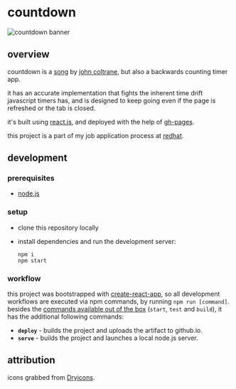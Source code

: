 # countdown

![countdown banner][countdown-repo-banner]


## overview

countdown is a [song][countdown-spotify] by [john coltrane][jc-website], but also a backwards counting timer app.

it has an accurate implementation that fights the inherent time drift javascript timers has, and is designed to keep going even if the page is refreshed or the tab is closed.

it's built using [react.js][reactjs-website], and deployed with the help of [gh-pages][gh-pages-repo].

this project is a part of my job application process at [redhat][redhat-website].


## development

### prerequisites

- [node.js][node-js-website]

### setup

- clone this repository locally
- install dependencies and run the development server:

      npm i
      npm start


### workflow

this project was bootstrapped with [create-react-app][create-react-app-website], so all development workflows are executed via npm commands, by running `npm run [command]`.
besides the [commands available out of the box][create-react-app-scripts] (`start`, `test` and `build`), it has the additional following commands:

- **`deploy`** - builds the project and uploads the artifact to github.io.
- **`serve`** - builds the project and launches a local node.js server.


## attribution

icons grabbed from [Dryicons][icons-attribution].



[countdown-repo-banner]: /src/images/banner.png
[countdown-spotify]: https://open.spotify.com/album/4jTDjHLMFCHWrjuP1qmCf4?highlight=spotify:track:7aubHMiL85lZyppYOOwbwu
[jc-website]: https://www.johncoltrane.com/
[redhat-website]: https://www.redhat.com/en
[reactjs-website]: https://reactjs.org/
[gh-pages-repo]: https://github.com/tschaub/gh-pages
[node-js-website]: https://nodejs.org/en/
[create-react-app-website]: https://create-react-app.dev/
[create-react-app-scripts]: https://create-react-app.dev/docs/available-scripts
[icons-attribution]: https://dryicons.com/free-icons/player-button
